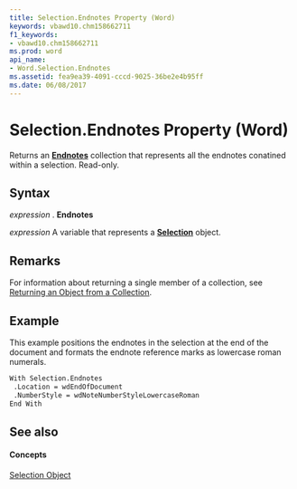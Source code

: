 ```yaml
---
title: Selection.Endnotes Property (Word)
keywords: vbawd10.chm158662711
f1_keywords:
- vbawd10.chm158662711
ms.prod: word
api_name:
- Word.Selection.Endnotes
ms.assetid: fea9ea39-4091-cccd-9025-36be2e4b95ff
ms.date: 06/08/2017
---
```



# Selection.Endnotes Property (Word)

Returns an  **[Endnotes](endnotes-object-word.md)** collection that represents all the endnotes conatined within a selection. Read-only.


## Syntax

 _expression_ . **Endnotes**

 _expression_ A variable that represents a **[Selection](selection-object-word.md)** object.


## Remarks

For information about returning a single member of a collection, see [Returning an Object from a Collection](http://msdn.microsoft.com/library/28f76384-f495-9640-a7c8-10ada3fac727%28Office.15%29.aspx).


## Example

This example positions the endnotes in the selection at the end of the document and formats the endnote reference marks as lowercase roman numerals.


```vb
With Selection.Endnotes 
 .Location = wdEndOfDocument 
 .NumberStyle = wdNoteNumberStyleLowercaseRoman 
End With
```


## See also


#### Concepts


[Selection Object](selection-object-word.md)

